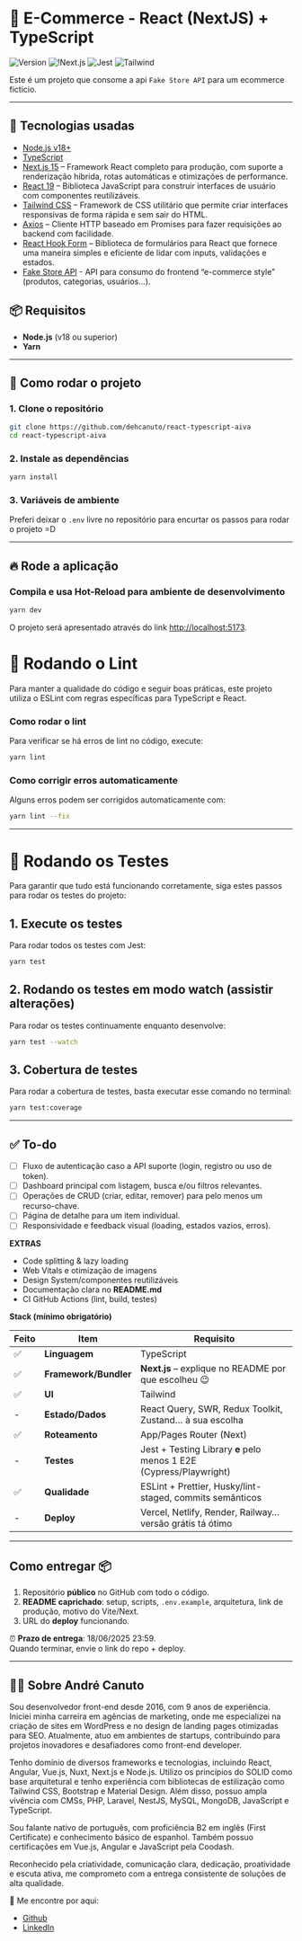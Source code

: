 # 🧪 E-Commerce - React (NextJS) + TypeScript
![Version](https://img.shields.io/badge/1.0.0-beta?label=version)
![!Next.js](https://img.shields.io/badge/Next.js-v15.3.3-black?style=flat-square&logo=next.js)
![Jest](https://img.shields.io/badge/Jest-29.7.0-C21325?style=flat-square&logo=jest&logoColor=white)
![Tailwind](https://img.shields.io/badge/Tailwind-3.4.17-38bdf8?style=flat-square&logo=tailwindcss&logoColor=38bdf8)

Este é um projeto que consome a api `Fake Store API` para um ecommerce ficticio.

---

## 🔧 Tecnologias usadas

- [Node.js v18+](https://nodejs.org/)
- [TypeScript](https://www.typescriptlang.org/)
- [Next.js 15](https://nextjs.org/) – Framework React completo para produção, com suporte a renderização híbrida, rotas automáticas e otimizações de performance.
- [React 19](https://reactjs.org/) – Biblioteca JavaScript para construir interfaces de usuário com componentes reutilizáveis.
- [Tailwind CSS](https://tailwindcss.com/) – Framework de CSS utilitário que permite criar interfaces responsivas de forma rápida e sem sair do HTML.
- [Axios](https://axios-http.com/) – Cliente HTTP baseado em Promises para fazer requisições ao backend com facilidade.
- [React Hook Form](https://react-hook-form.com/) – Biblioteca de formulários para React que fornece uma maneira simples e eficiente de lidar com inputs, validações e estados.
- [Fake Store API](https://api.escuelajs.co/docs) - API para consumo do frontend “e-commerce style” (produtos, categorias, usuários…).

## 📦 Requisitos

- **Node.js** (v18 ou superior)
- **Yarn**

---

## 🚀 Como rodar o projeto

### 1. Clone o repositório

```bash
git clone https://github.com/dehcanuto/react-typescript-aiva
cd react-typescript-aiva
```

### 2. Instale as dependências

```bash
yarn install
```

### 3. Variáveis de ambiente

Preferi deixar o `.env` livre no repositório para encurtar os passos para rodar o projeto =D

---

## 🔥 Rode a aplicação

### Compila e usa Hot-Reload para ambiente de desenvolvimento

```sh
yarn dev
```

O projeto será apresentado através do link [http://localhost:5173](http://localhost:5173).

# 🧹 Rodando o Lint

Para manter a qualidade do código e seguir boas práticas, este projeto utiliza o ESLint com regras específicas para TypeScript e React.

### Como rodar o lint

Para verificar se há erros de lint no código, execute:

```bash
yarn lint
```

### Como corrigir erros automaticamente

Alguns erros podem ser corrigidos automaticamente com:

```bash
yarn lint --fix
```

---

# 🧪 Rodando os Testes

Para garantir que tudo está funcionando corretamente, siga estes passos para rodar os testes do projeto:

## 1. Execute os testes
Para rodar todos os testes com Jest:

```bash
yarn test
```

## 2. Rodando os testes em modo watch (assistir alterações)

Para rodar os testes continuamente enquanto desenvolve:

```bash
yarn test --watch
```

## 3. Cobertura de testes

Para rodar a cobertura de testes, basta executar esse comando no terminal:

```bash
yarn test:coverage
```

---

## ✅ To-do

- [ ] Fluxo de autenticação caso a API suporte (login, registro ou uso de token).
- [ ] Dashboard principal com listagem, busca e/ou filtros relevantes.
- [ ] Operações de CRUD (criar, editar, remover) para pelo menos um recurso-chave.
- [ ] Página de detalhe para um item individual.
- [ ] Responsividade e feedback visual (loading, estados vazios, erros).

**EXTRAS**

- Code splitting & lazy loading  
- Web Vitals e otimização de imagens  
- Design System/componentes reutilizáveis
- Documentação clara no **README.md**
- CI GitHub Actions (lint, build, testes)

**Stack (mínimo obrigatório)**

| Feito | Item | Requisito |
|-|------|-----------|
|✅| **Linguagem** | TypeScript |
|✅| **Framework/Bundler** | **Next.js** – explique no README por que escolheu 😉 |
|✅| **UI** | Tailwind |
|-| **Estado/Dados** | React Query, SWR, Redux Toolkit, Zustand… à sua escolha |
|✅| **Roteamento** | App/Pages Router (Next) |
|-| **Testes** | Jest + Testing Library **e** pelo menos 1 E2E (Cypress/Playwright) |
|✅| **Qualidade** | ESLint + Prettier, Husky/lint-staged, commits semânticos |
|-| **Deploy** | Vercel, Netlify, Render, Railway… versão grátis tá ótimo |

---

## Como entregar 📦

1. Repositório **público** no GitHub com todo o código.  
2. **README caprichado**: setup, scripts, `.env.example`, arquitetura, link de produção, motivo do Vite/Next.  
3. URL do **deploy** funcionando.

⏰ **Prazo de entrega**: 18/06/2025 23:59.  
Quando terminar, envie o link do repo + deploy.

---

## 👨‍💻 Sobre André Canuto

Sou desenvolvedor front-end desde 2016, com 9 anos de experiência. Iniciei minha carreira em agências de marketing, onde me especializei na criação de sites em WordPress e no design de landing pages otimizadas para SEO. Atualmente, atuo em ambientes de startups, contribuindo para projetos inovadores e desafiadores como front-end developer.

Tenho domínio de diversos frameworks e tecnologias, incluindo React, Angular, Vue.js, Nuxt, Next.js e Node.js. Utilizo os princípios do SOLID como base arquitetural e tenho experiência com bibliotecas de estilização como Tailwind CSS, Bootstrap e Material Design. Além disso, possuo ampla vivência com CMSs, PHP, Laravel, NestJS, MySQL, MongoDB, JavaScript e TypeScript.

Sou falante nativo de português, com proficiência B2 em inglês (First Certificate) e conhecimento básico de espanhol. Também possuo certificações em Vue.js, Angular e JavaScript pela Coodash.

Reconhecido pela criatividade, comunicação clara, dedicação, proatividade e escuta ativa, me comprometo com a entrega consistente de soluções de alta qualidade.

🔗 Me encontre por aqui:

- [Github](https://github.com/dehcanuto)
- [LinkedIn](https://www.linkedin.com/in/andre-canuto-77461b102/)
